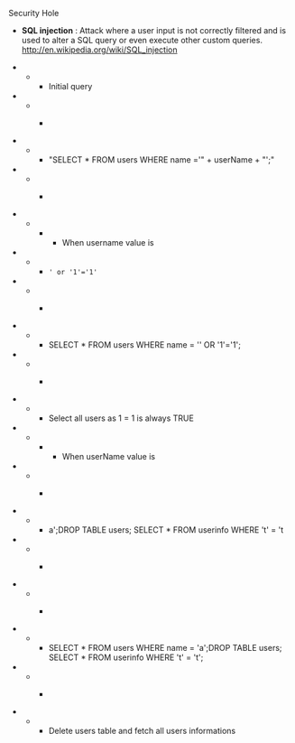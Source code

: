 Security Hole 

* **SQL injection** : Attack where a user input is not correctly filtered and is used to alter a SQL query or even execute other custom queries.
http://en.wikipedia.org/wiki/SQL_injection

* * * Initial query 
* * * ````
* * * "SELECT * FROM users WHERE name ='" + userName + "';"
* * * ````

* * * * When username value is 
* * * ````' or '1'='1'````
* * * ````
* * * SELECT * FROM users WHERE name = '' OR '1'='1';
* * * ````
* * * Select all users as 1 = 1 is always TRUE

* * * * When userName value is 
* * * ````
* * * a';DROP TABLE users; SELECT * FROM userinfo WHERE 't' = 't
* * * ````
* * * ````
* * * SELECT * FROM users WHERE name = 'a';DROP TABLE users; SELECT * FROM userinfo WHERE 't' = 't';
* * * ````
* * * Delete users table and fetch all users informations


